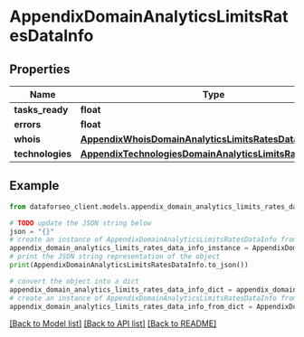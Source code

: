 # AppendixDomainAnalyticsLimitsRatesDataInfo


## Properties

Name | Type | Description | Notes
------------ | ------------- | ------------- | -------------
**tasks_ready** | **float** |  | [optional] 
**errors** | **float** |  | [optional] 
**whois** | [**AppendixWhoisDomainAnalyticsLimitsRatesDataInfo**](AppendixWhoisDomainAnalyticsLimitsRatesDataInfo.md) |  | [optional] 
**technologies** | [**AppendixTechnologiesDomainAnalyticsLimitsRatesDataInfo**](AppendixTechnologiesDomainAnalyticsLimitsRatesDataInfo.md) |  | [optional] 

## Example

```python
from dataforseo_client.models.appendix_domain_analytics_limits_rates_data_info import AppendixDomainAnalyticsLimitsRatesDataInfo

# TODO update the JSON string below
json = "{}"
# create an instance of AppendixDomainAnalyticsLimitsRatesDataInfo from a JSON string
appendix_domain_analytics_limits_rates_data_info_instance = AppendixDomainAnalyticsLimitsRatesDataInfo.from_json(json)
# print the JSON string representation of the object
print(AppendixDomainAnalyticsLimitsRatesDataInfo.to_json())

# convert the object into a dict
appendix_domain_analytics_limits_rates_data_info_dict = appendix_domain_analytics_limits_rates_data_info_instance.to_dict()
# create an instance of AppendixDomainAnalyticsLimitsRatesDataInfo from a dict
appendix_domain_analytics_limits_rates_data_info_from_dict = AppendixDomainAnalyticsLimitsRatesDataInfo.from_dict(appendix_domain_analytics_limits_rates_data_info_dict)
```
[[Back to Model list]](../README.md#documentation-for-models) [[Back to API list]](../README.md#documentation-for-api-endpoints) [[Back to README]](../README.md)


